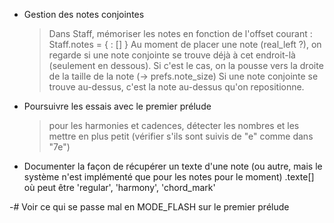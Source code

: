 * Gestion des notes conjointes
  > Dans Staff, mémoriser les notes en fonction de l'offset courant :
  Staff.notes = {
    <offset> : [<liste des notes>]
  }
  > Au moment de placer une note (real_left ?), on regarde si une note
  conjointe se trouve déjà à cet endroit-là (seulement en dessous). Si c'est
  le cas, on la pousse vers la droite de la taille de la note (-> prefs.note_size)
  > Si une note conjointe se trouve au-dessus, c'est la note au-dessus qu'on
  repositionne.
  
* Poursuivre les essais avec le premier prélude
  > pour les harmonies et cadences, détecter les nombres et les
    mettre en plus petit (vérifier s'ils sont suivis de "e" comme dans "7e")

* Documenter la façon de récupérer un texte d'une note (ou autre, mais le système n'est implémenté que pour les notes pour le moment)
    <note>.texte[<cle>] où <cle> peut être 'regular', 'harmony', 'chord_mark'


-# Voir ce qui se passe mal en MODE_FLASH sur le premier prélude
    

